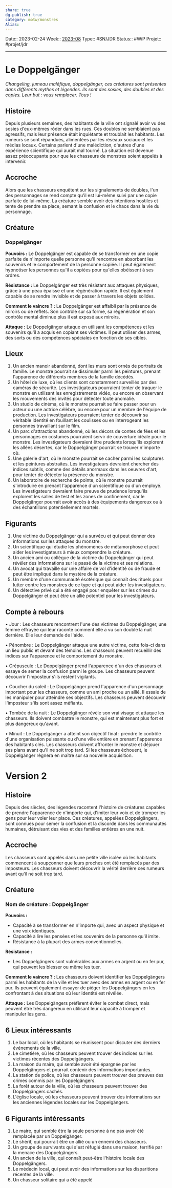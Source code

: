 ```yaml
---
share: true 
dg-publish: true
category: motw/monstres
Alias:
---
```

Date:: 2023-02-24
Week:: [2023-08](../../week/2023-08.md)
Type:: #SN/JDR 
Status:: #WiP 
Projet:: #projet/jdr 
***  

# Le Doppelgänger

*Changeling, jumeau maléfique, doppelgänger, ces créatures sont présentes dans différents mythes et légendes. Ils sont des sosies, des doubles et des copies. Leur but : vous remplacer. Tous !* 

## Histoire

Depuis plusieurs semaines, des habitants de la ville ont signalé avoir vu des sosies d'eux-mêmes rôder dans les rues. Ces doubles ne semblaient pas agressifs, mais leur présence était inquiétante et troublait les habitants. Les rumeurs se sont répandues, alimentées par les réseaux sociaux et les médias locaux. Certains parlent d'une malédiction, d'autres d'une expérience scientifique qui aurait mal tourné. La situation est devenue assez préoccupante pour que les chasseurs de monstres soient appelés à intervenir.

## Accroche

Alors que les chasseurs enquêtent sur les signalements de doubles, l'un des personnages se rend compte qu'il est lui-même suivi par une copie parfaite de lui-même. La créature semble avoir des intentions hostiles et tente de prendre sa place, semant la confusion et le chaos dans la vie du personnage.

## Créature

### Doppelgänger

**Pouvoirs :** Le Doppelgänger est capable de se transformer en une copie parfaite de n'importe quelle personne qu'il rencontre en absorbant les souvenirs et le comportement de la personne copiée. Il peut également hypnotiser les personnes qu'il a copiées pour qu'elles obéissent à ses ordres.

**Résistance :** Le Doppelgänger est très résistant aux attaques physiques, grâce à une peau épaisse et une régénération rapide. Il est également capable de se rendre invisible et de passer à travers les objets solides.

**Comment le vaincre ? :** Le Doppelgänger est affaibli par la présence de miroirs ou de reflets. Son contrôle sur sa forme, sa régénération et son contrôle mental diminue plus il est exposé aux miroirs.

**Attaque :** Le Doppelgänger attaque en utilisant les compétences et les souvenirs qu'il a acquis en copiant ses victimes. Il peut utiliser des armes, des sorts ou des compétences spéciales en fonction de ses cibles.

## Lieux

1.  Un ancien manoir abandonné, dont les murs sont ornés de portraits de famille. Le monstre pourrait se dissimuler parmi les peintures, prenant l'apparence de différents membres de la famille décédés.
2.  Un hôtel de luxe, où les clients sont constamment surveillés par des caméras de sécurité. Les investigateurs pourraient tenter de traquer le monstre en utilisant les enregistrements vidéo, ou encore en observant les mouvements des invités pour détecter toute anomalie.
3.  Un studio de cinéma, où le monstre pourrait se faire passer pour un acteur ou une actrice célèbre, ou encore pour un membre de l'équipe de production. Les investigateurs pourraient tenter de découvrir sa véritable identité en fouillant les coulisses ou en interrogeant les personnes travaillant sur le film.
4.  Un parc d'attractions abandonné, où les décors de contes de fées et les personnages en costumes pourraient servir de couverture idéale pour le monstre. Les investigateurs devraient être prudents lorsqu'ils explorent les allées désertes, car le Doppelgänger pourrait se trouver n'importe où.
5.  Une galerie d'art, où le monstre pourrait se cacher parmi les sculptures et les peintures abstraites. Les investigateurs devraient chercher des indices subtils, comme des détails anormaux dans les oeuvres d'art, pour tenter de détecter la présence du monstre.
6.  Un laboratoire de recherche de pointe, où le monstre pourrait s'introduire en prenant l'apparence d'un scientifique ou d'un employé. Les investigateurs devraient faire preuve de prudence lorsqu'ils explorent les salles de test et les zones de confinement, car le Doppelgänger pourrait avoir accès à des équipements dangereux ou à des échantillons potentiellement mortels.

## Figurants

1.  Une victime du Doppelgänger qui a survécu et qui peut donner des informations sur les attaques du monstre.
2.  Un scientifique qui étudie les phénomènes de métamorphose et peut aider les investigateurs à mieux comprendre la créature.
3.  Un ancien ami ou collègue de la victime du Doppelgänger qui peut révéler des informations sur le passé de la victime et ses relations.
4.  Un avocat qui travaille sur une affaire de vol d'identité ou de fraude et peut être impliqué dans le mystère de la créature.
5.  Un membre d'une communauté ésotérique qui connaît des rituels pour lutter contre les monstres de ce type et qui peut aider les investigateurs.
6.  Un détective privé qui a été engagé pour enquêter sur les crimes du Doppelgänger et peut être un allié potentiel pour les investigateurs.

## Compte à rebours

• Jour : Les chasseurs rencontrent l'une des victimes du Doppelgänger, une femme effrayée qui leur raconte comment elle a vu son double la nuit dernière. Elle leur demande de l'aide.

• Pénombre : Le Doppelgänger attaque une autre victime, cette fois-ci dans un lieu public et devant des témoins. Les chasseurs peuvent recueillir des indices sur l'apparence et le comportement du monstre.

• Crépuscule : Le Doppelgänger prend l'apparence d'un des chasseurs et essaye de semer la confusion parmi le groupe. Les chasseurs peuvent découvrir l'imposteur s'ils restent vigilants.

• Coucher du soleil : Le Doppelgänger prend l'apparence d'un personnage important pour les chasseurs, comme un ami proche ou un allié. Il essaie de les manipuler pour atteindre ses objectifs. Les chasseurs peuvent découvrir l'imposteur s'ils sont assez méfiants.

• Tombée de la nuit : Le Doppelgänger révèle son vrai visage et attaque les chasseurs. Ils doivent combattre le monstre, qui est maintenant plus fort et plus dangereux qu'avant.

• Minuit : Le Doppelgänger a atteint son objectif final : prendre le contrôle d'une organisation puissante ou d'une ville entière en prenant l'apparence des habitants clés. Les chasseurs doivent affronter le monstre et déjouer ses plans avant qu'il ne soit trop tard. Si les chasseurs échouent, le Doppelgänger règnera en maître sur sa nouvelle acquisition.


# Version 2

## Histoire

Depuis des siècles, des légendes racontent l'histoire de créatures capables de prendre l'apparence de n'importe qui, d'imiter leur voix et de tromper les gens pour leur voler leur place. Ces créatures, appelées Doppelgängers, sont connues pour semer la confusion et la discorde dans les communautés humaines, détruisant des vies et des familles entières en une nuit.

## Accroche

Les chasseurs sont appelés dans une petite ville isolée où les habitants commencent à soupçonner que leurs proches ont été remplacés par des imposteurs. Les chasseurs doivent découvrir la vérité derrière ces rumeurs avant qu'il ne soit trop tard.

## Créature

### Nom de créature : Doppelgänger

**Pouvoirs :**

-   Capacité à se transformer en n'importe qui, avec un aspect physique et une voix identiques.
-   Capacité à lire les pensées et les souvenirs de la personne qu'il imite.
-   Résistance à la plupart des armes conventionnelles.

**Résistance :**

-   Les Doppelgängers sont vulnérables aux armes en argent ou en fer pur, qui peuvent les blesser ou même les tuer.

**Comment le vaincre ? :** Les chasseurs doivent identifier les Doppelgängers parmi les habitants de la ville et les tuer avec des armes en argent ou en fer pur. Ils peuvent également essayer de piéger les Doppelgängers en les confrontant à des situations où leur identité est révélée.

**Attaque :** Les Doppelgängers préfèrent éviter le combat direct, mais peuvent être très dangereux en utilisant leur capacité à tromper et manipuler les gens.

## 6 Lieux intéressants

1.  Le bar local, où les habitants se réunissent pour discuter des derniers événements de la ville.
2.  Le cimetière, où les chasseurs peuvent trouver des indices sur les victimes récentes des Doppelgängers.
3.  La maison du maire, qui semble avoir été épargnée par les Doppelgängers et pourrait contenir des informations importantes.
4.  La station de police, où les chasseurs peuvent trouver des preuves des crimes commis par les Doppelgängers.
5.  La forêt autour de la ville, où les chasseurs peuvent trouver des Doppelgängers cachés.
6.  L'église locale, où les chasseurs peuvent trouver des informations sur les anciennes légendes locales sur les Doppelgängers.

## 6 Figurants intéressants

1.  Le maire, qui semble être la seule personne à ne pas avoir été remplacée par un Doppelgänger.
2.  Le shérif, qui pourrait être un allié ou un ennemi des chasseurs.
3.  Un groupe de survivants qui s'est réfugié dans une maison, terrifié par la menace des Doppelgängers.
4.  Un ancien de la ville, qui connaît peut-être l'histoire locale des Doppelgängers.
5.  Le médecin local, qui peut avoir des informations sur les disparitions récentes de la ville.
6.  Un chasseur solitaire qui a été appelé